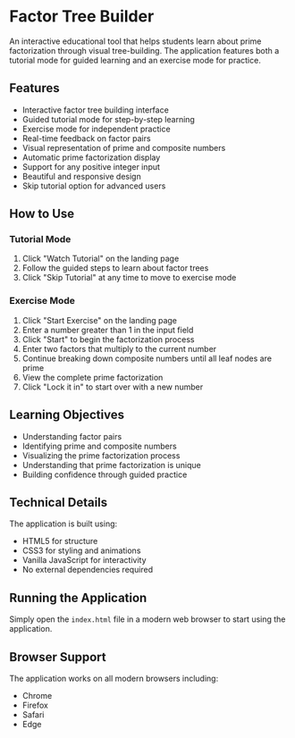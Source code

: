 # Factor Tree Builder

An interactive educational tool that helps students learn about prime factorization through visual tree-building. The application features both a tutorial mode for guided learning and an exercise mode for practice.

## Features

- Interactive factor tree building interface
- Guided tutorial mode for step-by-step learning
- Exercise mode for independent practice
- Real-time feedback on factor pairs
- Visual representation of prime and composite numbers
- Automatic prime factorization display
- Support for any positive integer input
- Beautiful and responsive design
- Skip tutorial option for advanced users

## How to Use

### Tutorial Mode
1. Click "Watch Tutorial" on the landing page
2. Follow the guided steps to learn about factor trees
3. Click "Skip Tutorial" at any time to move to exercise mode

### Exercise Mode
1. Click "Start Exercise" on the landing page
2. Enter a number greater than 1 in the input field
3. Click "Start" to begin the factorization process
4. Enter two factors that multiply to the current number
5. Continue breaking down composite numbers until all leaf nodes are prime
6. View the complete prime factorization
7. Click "Lock it in" to start over with a new number

## Learning Objectives

- Understanding factor pairs
- Identifying prime and composite numbers
- Visualizing the prime factorization process
- Understanding that prime factorization is unique
- Building confidence through guided practice

## Technical Details

The application is built using:
- HTML5 for structure
- CSS3 for styling and animations
- Vanilla JavaScript for interactivity
- No external dependencies required

## Running the Application

Simply open the `index.html` file in a modern web browser to start using the application.

## Browser Support

The application works on all modern browsers including:
- Chrome
- Firefox
- Safari
- Edge 